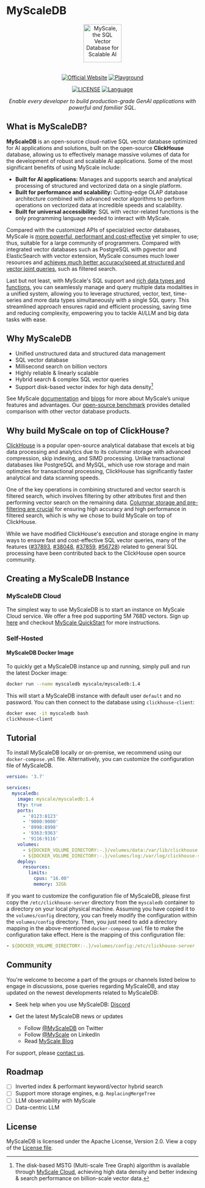 # MyScaleDB

<div align="center">

<a href='https://www.myscale.com/?utm_source=github&utm_medium=myscaledb'>
<img src="docs/tidb-logo-with-text.png" alt="MyScale, the SQL Vector Database for Scalable AI" height=100></img>
</a>
<br></br>

[![Official Website](<https://img.shields.io/badge/-Visit%20the%20Official%20Website%20%E2%86%92-rgb(21,204,116)?style=for-the-badge>)](https://www.myscale.com/?utm_source=github&utm_medium=myscaledb_readme)
[![Playground](<https://img.shields.io/badge/-Try%20It%20Online%20%E2%86%92-rgb(84,56,255)?style=for-the-badge>)](https://console.myscale.com/playground/?utm_source=github&utm_medium=myscaledb_readme)

[![LICENSE](https://img.shields.io/badge/License-Apache%202.0-yellow.svg)](https://github.com/myscale/myscaledb/blob/main/LICENSE)
[![Language](https://img.shields.io/badge/Language-C++20-blue.svg)](https://isocpp.org/)

*Enable every developer to build production-grade GenAI applications with powerful and familiar SQL.*
</div>

## What is MyScaleDB?

**MyScaleDB** is an open-source cloud-native SQL vector database optimized for AI applications and solutions, built on the open-source **ClickHouse** database, allowing us to effectively manage massive volumes of data for the development of robust and scalable AI applications. Some of the most significant benefits of using MyScale include:

* **Built for AI applications:** Manages and supports search and analytical processing of structured and vectorized data on a single platform.
* **Built for performance and scalability:** Cutting-edge OLAP database architecture combined with advanced vector algorithms to perform operations on vectorized data at incredible speeds and scalability.
* **Built for universal accessibility**: SQL with vector-related functions is the only programming language needed to interact with MyScale.

Compared with the customized APIs of specialzied vector databases, MyScale is [more powerful, performant and cost-effective](https://myscale.com/blog/myscale-outperform-specialized-vectordb/) yet simpler to use; thus, suitable for a large community of programmers. Compared with integrated vector databases such as PostgreSQL with pgvector and ElasticSearch with vector extension, MyScale consumes much lower resources and [achieves much better accuracy/speed at structured and vector joint queries](https://myscale.com/blog/myscale-vs-postgres-opensearch/), such as filtered search.

Last but not least, with MyScale's SQL support and [rich data types and functions](https://myscale.com/docs/en/functions/), you can seamlessly manage and query multiple data modalities in a unified system, allowing you to leverage structured, vector, text, time-series and more data types simultaneously with a single SQL query. This streamlined approach ensures rapid and efficient processing, saving time and reducing complexity, empowering you to tackle AI/LLM and big data tasks with ease.

## Why MyScaleDB

* Unified unstructured data and structured data management
* SQL vector database
* Millisecond search on billion vectors
* Highly reliable & linearly scalable
* Hybrid search & complex SQL vector queries
* Support disk-based vector index for high data density[^1]

See MyScale [documentation](https://myscale.com/docs/en/) and [blogs](https://myscale.com/blog/) for more about MyScale’s unique features and advantages. Our [open-source benchmark](https://myscale.github.io/benchmark/) provides detailed comparison with other vector database products.

## Why build MyScale on top of ClickHouse?

[ClickHouse](https://github.com/ClickHouse/ClickHouse) is a popular open-source analytical database that excels at big data processing and analytics due to its columnar storage with advanced compression, skip indexing, and SIMD processing. Unlike transactional databases like PostgreSQL and MySQL, which use row storage and main optimzies for transactional processing, ClickHouse has significantly faster analytical and data scanning speeds.

One of the key operations in combining structured and vector search is filtered search, which involves filtering by other attributes first and then performing vector search on the remaining data. [Columnar storage and pre-filtering are crucial](https://myscale.com/blog/filtered-vector-search-in-myscale/#behind-the-scene) for ensuring high accuracy and high performance in filtered search, which is why we chose to build MyScale on top of ClickHouse.

While we have modified ClickHouse's execution and storage engine in many ways to ensure fast and cost-effective SQL vector queries, many of the features ([#37893](https://github.com/ClickHouse/ClickHouse/issues/56728), [#38048](https://github.com/ClickHouse/ClickHouse/pull/38048), [#37859](https://github.com/ClickHouse/ClickHouse/issues/37859), [#56728](https://github.com/ClickHouse/ClickHouse/issues/56728)) related to general SQL processing have been contributed back to the ClickHouse open source community.

## Creating a MyScaleDB Instance

### MyScaleDB Cloud

The simplest way to use MyScaleDB is to start an instance on MyScale Cloud service. We offer a free pod supporting 5M 768D vectors. Sign up [here](https://myscale.com/) and checkout [MyScale QuickStart](https://myscale.com/docs/en/quickstart/) for more instructions.

### Self-Hosted

#### MyScaleDB Docker Image

To quickly get a MyScaleDB instance up and running, simply pull and run the latest Docker image:

```bash
docker run --name myscaledb myscale/myscaledb:1.4
```

This will start a MyScaleDB instance with default user `default` and no password. You can then connect to the database using `clickhouse-client`:

```bash
docker exec -it myscaledb bash
clickhouse-client
```

## Tutorial

To install MyScaleDB locally or on-premise, we recommend using our `docker-compose.yml` file. Alternatively, you can customize the configuration file of MyScaleDB.

```yaml
version: '3.7'

services:
  myscaledb:
    image: myscale/myscaledb:1.4
    tty: true
    ports:
      - '8123:8123'
      - '9000:9000'
      - '8998:8998'
      - '9363:9363'
      - '9116:9116'
    volumes:
      - ${DOCKER_VOLUME_DIRECTORY:-.}/volumes/data:/var/lib/clickhouse
      - ${DOCKER_VOLUME_DIRECTORY:-.}/volumes/log:/var/log/clickhouse-server
    deploy:
      resources:
        limits:
          cpus: "16.00"
          memory: 32Gb
```

If you want to customize the configuration file of MyScaleDB, please first copy the `/etc/clickhouse-server` directory from the `myscaledb` container to a directory on your local physical machine. Assuming you have copied it to the `volumes/config` directory, you can freely modify the configuration within the `volumes/config` directory. Then, you just need to add a directory mapping in the above-mentioned `docker-compose.yaml` file to make the configuration take effect.
Here is the mapping of this configuration file:

```yaml
- ${DOCKER_VOLUME_DIRECTORY:-.}/volumes/config:/etc/clickhouse-server
```

## Community

You're welcome to become a part of the groups or channels listed below to engage in discussions, pose queries regarding MyScaleDB, and stay updated on the newest developments related to MyScaleDB:

* Seek help when you use MyScaleDB: [Discord](https://discord.gg/D2qpkqc4Jq)

* Get the latest MyScaleDB news or updates

  * Follow [@MyScaleDB](https://twitter.com/MyScaleDB) on Twitter
  * Follow [@MyScale](https://www.linkedin.com/company/myscale/) on LinkedIn
  * Read [MyScale Blog](https://myscale.com/blog/)

For support, please [contact us](https://myscale.com/contact/).

## Roadmap

* [ ] Inverted index & performant keyword/vector hybrid search
* [ ] Support more storage engines, e.g. `ReplacingMergeTree`
* [ ] LLM observability with MyScale
* [ ] Data-centric LLM

[^1]: The disk-based MSTG (Multi-scale Tree Graph) algorithm is available through [MyScale Cloud](myscale.com), achieving high data density and better indexing & search performance on billion-scale vector data.

## License

MyScaleDB is licensed under the Apache License, Version 2.0. View a copy of the [License file](https://github.com/myscale/myscaledb?tab=License-1-ov-file).
